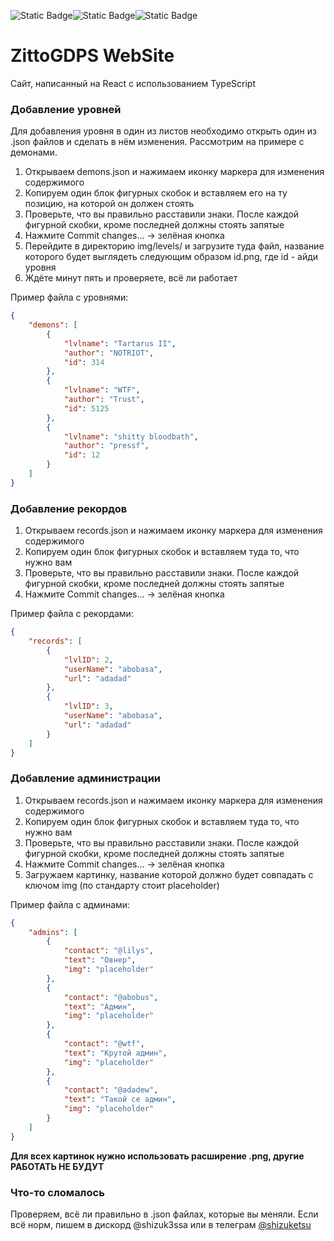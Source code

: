 ![Static Badge](https://img.shields.io/badge/ISC-92a2ff?label=license)![Static Badge](https://img.shields.io/badge/v18.3.1-92a2ff?label=react)![Static Badge](https://img.shields.io/badge/v4.9.5-92a2ff?label=ts)

# ZittoGDPS WebSite
Сайт, написанный на React с использованием TypeScript

### Добавление уровней
Для добавления уровня в один из листов необходимо открыть один из .json файлов и сделать в нём изменения. Рассмотрим на примере с демонами.

1. Открываем demons.json и нажимаем иконку маркера для изменения содержимого
2. Копируем один блок фигурных скобок и вставляем его на ту позицию, на которой он должен стоять
3. Проверьте, что вы правильно расставили знаки. После каждой фигурной скобки, кроме последней должны стоять запятые
4. Нажмите Commit changes... -> зелёная кнопка
5. Перейдите в директорию img/levels/ и загрузите туда файл, название которого будет выглядеть следующим образом id.png, где id - айди уровня
6. Ждёте минут пять и проверяете, всё ли работает

Пример файла с уровнями:
```json
{
    "demons": [
        {
            "lvlname": "Tartarus II",
            "author": "NOTRIOT",
            "id": 314
        },
        {
            "lvlname": "WTF",
            "author": "Trust",
            "id": 5125
        },
        {
            "lvlname": "shitty bloodbath",
            "author": "pressf",
            "id": 12
        }
    ]
}
```

### Добавление рекордов
1. Открываем records.json и нажимаем иконку маркера для изменения содержимого
2. Копируем один блок фигурных скобок и вставляем туда то, что нужно вам
3. Проверьте, что вы правильно расставили знаки. После каждой фигурной скобки, кроме последней должны стоять запятые
4. Нажмите Commit changes... -> зелёная кнопка

Пример файла с рекордами:
```json
{
    "records": [
        {
            "lvlID": 2,
            "userName": "abobasa",
            "url": "adadad"
        },
        {
            "lvlID": 3,
            "userName": "abobasa",
            "url": "adadad"
        }
    ]
}
```

### Добавление администрации
1. Открываем records.json и нажимаем иконку маркера для изменения содержимого
2. Копируем один блок фигурных скобок и вставляем туда то, что нужно вам
3. Проверьте, что вы правильно расставили знаки. После каждой фигурной скобки, кроме последней должны стоять запятые
4. Нажмите Commit changes... -> зелёная кнопка
5. Загружаем картинку, название которой должно будет совпадать с ключом img (по стандарту стоит placeholder)

Пример файла с админами:
```json
{
    "admins": [
        {
            "contact": "@lilys",
            "text": "Овнер",
            "img": "placeholder"
        },
        {
            "contact": "@abobus",
            "text": "Админ",
            "img": "placeholder"
        },
        {
            "contact": "@wtf",
            "text": "Крутой админ",
            "img": "placeholder"
        },
        {
            "contact": "@adadew",
            "text": "Такой се админ",
            "img": "placeholder"
        }
    ]
}
```

**Для всех картинок нужно использовать расширение .png, другие РАБОТАТЬ НЕ БУДУТ**

### Что-то сломалось
Проверяем, всё ли правильно в .json файлах, которые вы меняли. Если всё норм, пишем в дискорд @shizuk3ssa или в телеграм [@shizuketsu](https://t.me/shizuketsu)